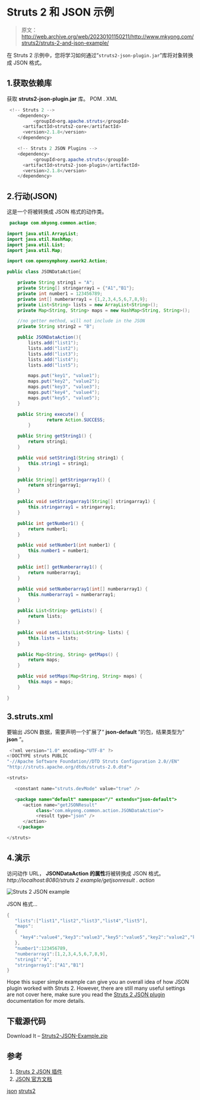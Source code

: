 # Struts 2 和 JSON 示例

> 原文：<http://web.archive.org/web/20230101150211/http://www.mkyong.com/struts2/struts-2-and-json-example/>

在 Struts 2 示例中，您将学习如何通过“`struts2-json-plugin.jar`”库将对象转换成 JSON 格式。

## 1.获取依赖库

获取 **struts2-json-plugin.jar** 库。
POM . XML

```java
 <!-- Struts 2 -->
    <dependency>
          <groupId>org.apache.struts</groupId>
	  <artifactId>struts2-core</artifactId>
	  <version>2.1.8</version>
    </dependency>

    <!-- Struts 2 JSON Plugins -->
    <dependency>
          <groupId>org.apache.struts</groupId>
	  <artifactId>struts2-json-plugin</artifactId>
	  <version>2.1.8</version>
    </dependency> 
```

 ## 2.行动(JSON)

这是一个将被转换成 JSON 格式的动作类。

```java
 package com.mkyong.common.action;

import java.util.ArrayList;
import java.util.HashMap;
import java.util.List;
import java.util.Map;

import com.opensymphony.xwork2.Action;

public class JSONDataAction{

	private String string1 = "A";
	private String[] stringarray1 = {"A1","B1"};
	private int number1 = 123456789;
	private int[] numberarray1 = {1,2,3,4,5,6,7,8,9};
	private List<String> lists = new ArrayList<String>();
	private Map<String, String> maps = new HashMap<String, String>();

	//no getter method, will not include in the JSON
	private String string2 = "B";

	public JSONDataAction(){
		lists.add("list1");
		lists.add("list2");
		lists.add("list3");
		lists.add("list4");
		lists.add("list5");

		maps.put("key1", "value1");
		maps.put("key2", "value2");
		maps.put("key3", "value3");
		maps.put("key4", "value4");
		maps.put("key5", "value5");
	}

	public String execute() {
               return Action.SUCCESS;
        }

	public String getString1() {
		return string1;
	}

	public void setString1(String string1) {
		this.string1 = string1;
	}

	public String[] getStringarray1() {
		return stringarray1;
	}

	public void setStringarray1(String[] stringarray1) {
		this.stringarray1 = stringarray1;
	}

	public int getNumber1() {
		return number1;
	}

	public void setNumber1(int number1) {
		this.number1 = number1;
	}

	public int[] getNumberarray1() {
		return numberarray1;
	}

	public void setNumberarray1(int[] numberarray1) {
		this.numberarray1 = numberarray1;
	}

	public List<String> getLists() {
		return lists;
	}

	public void setLists(List<String> lists) {
		this.lists = lists;
	}

	public Map<String, String> getMaps() {
		return maps;
	}

	public void setMaps(Map<String, String> maps) {
		this.maps = maps;
	}

} 
```

 ## 3.struts.xml

要输出 JSON 数据，需要声明一个扩展了“ **json-default** ”的包，结果类型为“ **json** ”。

```java
 <?xml version="1.0" encoding="UTF-8" ?>
<!DOCTYPE struts PUBLIC
"-//Apache Software Foundation//DTD Struts Configuration 2.0//EN"
"http://struts.apache.org/dtds/struts-2.0.dtd">

<struts>

   <constant name="struts.devMode" value="true" />

   <package name="default" namespace="/" extends="json-default">
      <action name="getJSONResult" 
           class="com.mkyong.common.action.JSONDataAction">
       	   <result type="json" />
      </action>
    </package>

</struts> 
```

## 4.演示

访问动作 URL， **JSONDataAction 的属性**将被转换成 JSON 格式。
*http://localhost:8080/struts 2 example/getjsonresult . action*

![Struts 2 JSON example](img/9e1ef6be5d0cfa6e26f48c6859094d54.png "struts2-json-example")

JSON 格式…

```java
{
   "lists":["list1","list2","list3","list4","list5"],
   "maps":
   {
     "key4":"value4","key3":"value3","key5":"value5","key2":"value2","key1":"value1"
   },
   "number1":123456789,
   "numberarray1":[1,2,3,4,5,6,7,8,9],
   "string1":"A",
   "stringarray1":["A1","B1"]
}

```

Hope this super simple example can give you an overall idea of how JSON plugin worked with Struts 2\. However, there are still many useful settings are not cover here, make sure you read the [Struts 2 JSON plugin](http://web.archive.org/web/20190304030439/http://struts.apache.org/2.1.8.1/docs/json-plugin.html) documentation for more details.

## 下载源代码

Download It – [Struts2-JSON-Example.zip](http://web.archive.org/web/20190304030439/http://www.mkyong.com/wp-content/uploads/2010/07/Struts2-JSON-Example.zip)

## 参考

1.  [Struts 2 JSON 插件](http://web.archive.org/web/20190304030439/http://struts.apache.org/2.1.8.1/docs/json-plugin.html)
2.  [JSON 官方文档](http://web.archive.org/web/20190304030439/http://www.json.org/)

[json](http://web.archive.org/web/20190304030439/http://www.mkyong.com/tag/json/) [struts2](http://web.archive.org/web/20190304030439/http://www.mkyong.com/tag/struts2/)







